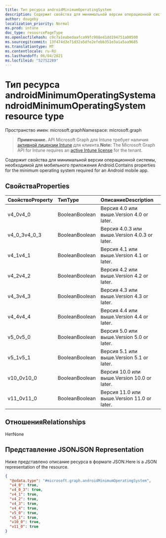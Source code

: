 ```yaml
---
title: Тип ресурса androidMinimumOperatingSystem
description: Содержит свойства для минимальной версии операционной системы, необходимой для мобильного приложения Android.
author: dougeby
localization_priority: Normal
ms.prod: intune
doc_type: resourcePageType
ms.openlocfilehash: c9c7a1eabedaafca99fc908ed1dd194751a00500
ms.sourcegitcommit: 13f474d3e71d32a5dfe2efebb351e3a1a5aa9685
ms.translationtype: MT
ms.contentlocale: ru-RU
ms.lasthandoff: 06/04/2021
ms.locfileid: "52752289"
---
```

# <a name="androidminimumoperatingsystem-resource-type"></a><span data-ttu-id="838f3-103">Тип ресурса androidMinimumOperatingSystem</span><span class="sxs-lookup"><span data-stu-id="838f3-103">androidMinimumOperatingSystem resource type</span></span>

<span data-ttu-id="838f3-104">Пространство имен: microsoft.graph</span><span class="sxs-lookup"><span data-stu-id="838f3-104">Namespace: microsoft.graph</span></span>

> <span data-ttu-id="838f3-105">**Примечание.** API Microsoft Graph для Intune требует наличия [активной лицензии Intune](https://go.microsoft.com/fwlink/?linkid=839381) для клиента.</span><span class="sxs-lookup"><span data-stu-id="838f3-105">**Note:** The Microsoft Graph API for Intune requires an [active Intune license](https://go.microsoft.com/fwlink/?linkid=839381) for the tenant.</span></span>

<span data-ttu-id="838f3-106">Содержит свойства для минимальной версии операционной системы, необходимой для мобильного приложения Android.</span><span class="sxs-lookup"><span data-stu-id="838f3-106">Contains properties for the minimum operating system required for an Android mobile app.</span></span>

## <a name="properties"></a><span data-ttu-id="838f3-107">Свойства</span><span class="sxs-lookup"><span data-stu-id="838f3-107">Properties</span></span>
|<span data-ttu-id="838f3-108">Свойство</span><span class="sxs-lookup"><span data-stu-id="838f3-108">Property</span></span>|<span data-ttu-id="838f3-109">Тип</span><span class="sxs-lookup"><span data-stu-id="838f3-109">Type</span></span>|<span data-ttu-id="838f3-110">Описание</span><span class="sxs-lookup"><span data-stu-id="838f3-110">Description</span></span>|
|:---|:---|:---|
|<span data-ttu-id="838f3-111">v4_0</span><span class="sxs-lookup"><span data-stu-id="838f3-111">v4_0</span></span>|<span data-ttu-id="838f3-112">Boolean</span><span class="sxs-lookup"><span data-stu-id="838f3-112">Boolean</span></span>|<span data-ttu-id="838f3-113">Версия 4.0 или выше.</span><span class="sxs-lookup"><span data-stu-id="838f3-113">Version 4.0 or later.</span></span>|
|<span data-ttu-id="838f3-114">v4_0_3</span><span class="sxs-lookup"><span data-stu-id="838f3-114">v4_0_3</span></span>|<span data-ttu-id="838f3-115">Boolean</span><span class="sxs-lookup"><span data-stu-id="838f3-115">Boolean</span></span>|<span data-ttu-id="838f3-116">Версия 4.0.3 или выше.</span><span class="sxs-lookup"><span data-stu-id="838f3-116">Version 4.0.3 or later.</span></span>|
|<span data-ttu-id="838f3-117">v4_1</span><span class="sxs-lookup"><span data-stu-id="838f3-117">v4_1</span></span>|<span data-ttu-id="838f3-118">Boolean</span><span class="sxs-lookup"><span data-stu-id="838f3-118">Boolean</span></span>|<span data-ttu-id="838f3-119">Версия 4.1 или выше.</span><span class="sxs-lookup"><span data-stu-id="838f3-119">Version 4.1 or later.</span></span>|
|<span data-ttu-id="838f3-120">v4_2</span><span class="sxs-lookup"><span data-stu-id="838f3-120">v4_2</span></span>|<span data-ttu-id="838f3-121">Boolean</span><span class="sxs-lookup"><span data-stu-id="838f3-121">Boolean</span></span>|<span data-ttu-id="838f3-122">Версия 4.2 или выше.</span><span class="sxs-lookup"><span data-stu-id="838f3-122">Version 4.2 or later.</span></span>|
|<span data-ttu-id="838f3-123">v4_3</span><span class="sxs-lookup"><span data-stu-id="838f3-123">v4_3</span></span>|<span data-ttu-id="838f3-124">Boolean</span><span class="sxs-lookup"><span data-stu-id="838f3-124">Boolean</span></span>|<span data-ttu-id="838f3-125">Версия 4.3 или выше.</span><span class="sxs-lookup"><span data-stu-id="838f3-125">Version 4.3 or later.</span></span>|
|<span data-ttu-id="838f3-126">v4_4</span><span class="sxs-lookup"><span data-stu-id="838f3-126">v4_4</span></span>|<span data-ttu-id="838f3-127">Boolean</span><span class="sxs-lookup"><span data-stu-id="838f3-127">Boolean</span></span>|<span data-ttu-id="838f3-128">Версия 4.4 или выше.</span><span class="sxs-lookup"><span data-stu-id="838f3-128">Version 4.4 or later.</span></span>|
|<span data-ttu-id="838f3-129">v5_0</span><span class="sxs-lookup"><span data-stu-id="838f3-129">v5_0</span></span>|<span data-ttu-id="838f3-130">Boolean</span><span class="sxs-lookup"><span data-stu-id="838f3-130">Boolean</span></span>|<span data-ttu-id="838f3-131">Версия 5.0 или выше.</span><span class="sxs-lookup"><span data-stu-id="838f3-131">Version 5.0 or later.</span></span>|
|<span data-ttu-id="838f3-132">v5_1</span><span class="sxs-lookup"><span data-stu-id="838f3-132">v5_1</span></span>|<span data-ttu-id="838f3-133">Boolean</span><span class="sxs-lookup"><span data-stu-id="838f3-133">Boolean</span></span>|<span data-ttu-id="838f3-134">Версия 5.1 или выше.</span><span class="sxs-lookup"><span data-stu-id="838f3-134">Version 5.1 or later.</span></span>|
|<span data-ttu-id="838f3-135">v10_0</span><span class="sxs-lookup"><span data-stu-id="838f3-135">v10_0</span></span>|<span data-ttu-id="838f3-136">Boolean</span><span class="sxs-lookup"><span data-stu-id="838f3-136">Boolean</span></span>|<span data-ttu-id="838f3-137">Версия 10.0 или выше.</span><span class="sxs-lookup"><span data-stu-id="838f3-137">Version 10.0 or later.</span></span>|
|<span data-ttu-id="838f3-138">v11_0</span><span class="sxs-lookup"><span data-stu-id="838f3-138">v11_0</span></span>|<span data-ttu-id="838f3-139">Boolean</span><span class="sxs-lookup"><span data-stu-id="838f3-139">Boolean</span></span>|<span data-ttu-id="838f3-140">Версия 11.0 или выше.</span><span class="sxs-lookup"><span data-stu-id="838f3-140">Version 11.0 or later.</span></span>|

## <a name="relationships"></a><span data-ttu-id="838f3-141">Отношения</span><span class="sxs-lookup"><span data-stu-id="838f3-141">Relationships</span></span>
<span data-ttu-id="838f3-142">Нет</span><span class="sxs-lookup"><span data-stu-id="838f3-142">None</span></span>

## <a name="json-representation"></a><span data-ttu-id="838f3-143">Представление JSON</span><span class="sxs-lookup"><span data-stu-id="838f3-143">JSON Representation</span></span>
<span data-ttu-id="838f3-144">Ниже представлено описание ресурса в формате JSON.</span><span class="sxs-lookup"><span data-stu-id="838f3-144">Here is a JSON representation of the resource.</span></span>
<!-- {
  "blockType": "resource",
  "@odata.type": "microsoft.graph.androidMinimumOperatingSystem"
}
-->
``` json
{
  "@odata.type": "#microsoft.graph.androidMinimumOperatingSystem",
  "v4_0": true,
  "v4_0_3": true,
  "v4_1": true,
  "v4_2": true,
  "v4_3": true,
  "v4_4": true,
  "v5_0": true,
  "v5_1": true,
  "v10_0": true,
  "v11_0": true
}
```




